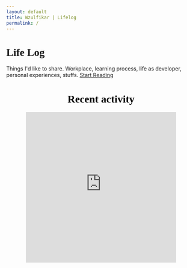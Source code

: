 ```yaml
---
layout: default
title: Wzulfikar | Lifelog
permalink: /
---
```


# Life Log

Things I'd like to share. Workplace, learning process, life as developer, personal experiences, stuffs. [Start Reading](https://wzulfikar.gitbooks.io/lifelog/content/)

<style type="text/css">
@import url('https://fonts.googleapis.com/css?family=Niconne');
h1 {
	font-family: 'Niconne', cursive;
}
</style>

<div style="text-align: center;">
	<h1 style="color: black;">Recent activity</h1>
	<iframe src="https://wzulfikar.github.io/vue-github-commits/embed.html?repo=wzulfikar/lifelog" scrolling="no" height="400" width="400" style="border: none;overflow-y: hidden;"></iframe>
</div>
